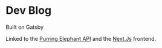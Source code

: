 # Dev Blog

Built on Gatsby

Linked to the [Purring Elephant API](https://github.com/ClemSK/Purring-Elephant-API) and the [Next.Js](https://github.com/ClemSK/nextEcomFE) frontend.
